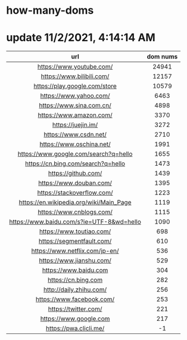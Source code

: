 # how-many-doms

# update 11/2/2021, 4:14:14 AM

url | dom nums
:-: | :-:
https://www.youtube.com/ | 24941
https://www.bilibili.com/ | 12157
https://play.google.com/store | 10579
https://www.yahoo.com/ | 6463
https://www.sina.com.cn/ | 4898
https://www.amazon.com/ | 3370
https://juejin.im/ | 3272
https://www.csdn.net/ | 2710
https://www.oschina.net/ | 1991
https://www.google.com/search?q=hello | 1655
https://cn.bing.com/search?q=hello | 1473
https://github.com/ | 1439
https://www.douban.com/ | 1395
https://stackoverflow.com/ | 1223
https://en.wikipedia.org/wiki/Main_Page | 1119
https://www.cnblogs.com/ | 1115
https://www.baidu.com/s?ie=UTF-8&wd=hello | 1090
https://www.toutiao.com/ | 698
https://segmentfault.com/ | 610
https://www.netflix.com/jp-en/ | 536
https://www.jianshu.com/ | 529
https://www.baidu.com | 304
https://cn.bing.com | 282
http://daily.zhihu.com/ | 256
https://www.facebook.com/ | 253
https://twitter.com/ | 221
https://www.google.com | 217
https://pwa.clicli.me/ | -1
